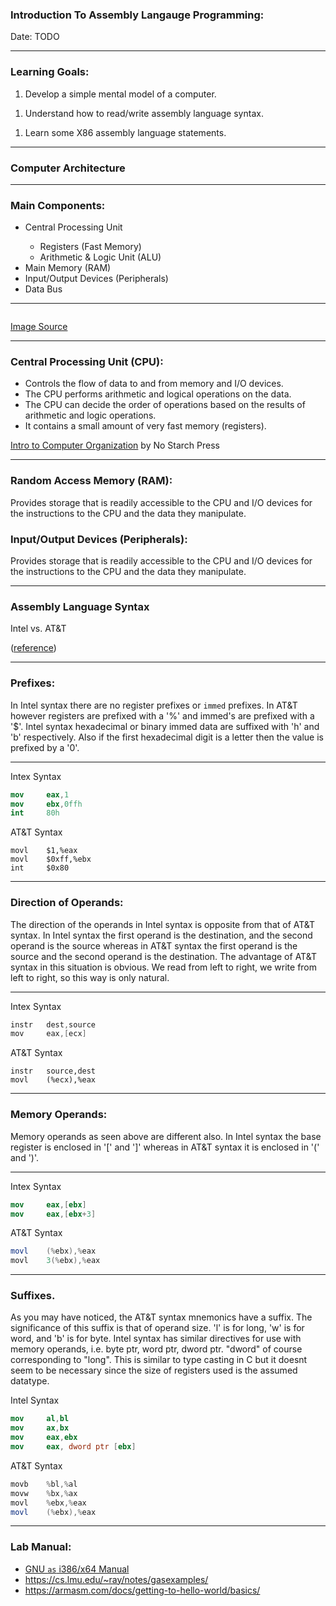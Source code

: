 ### Introduction To Assembly Langauge Programming:

Date: TODO

---

### Learning Goals:

1. Develop a simple mental model of a computer.
<!-- ​.element: class="fragment" -->
1. Understand how to read/write assembly language syntax.​
<!-- ​.element: class="fragment" -->
1. Learn some X86 assembly language statements.
<!-- ​.element: class="fragment" -->

---

### Computer Architecture

---

### Main Components:

<!-- NOTE: Fall back to HTML here for fragment.-->
<ul>
  <li class="fragment" data-fragment-index="0">Central Processing Unit</li>
  <ul>
    <li class="fragment" data-fragment-index="1">Registers (Fast Memory)</li>
    <li class="fragment" data-fragment-index="2">Arithmetic & Logic Unit (ALU)</li>
  </ul>
  <li class="fragment" data-fragment-index="3">Main Memory (RAM)</li>
  <span class="fragment strike semi-fade-out" data-fragment-index="6">
  <li class="fragment" data-fragment-index="4">Input/Output Devices (Peripherals)</li>
  <li class="fragment" data-fragment-index="5">Data Bus</li>
  </span>
</ul>

---

<!-- .slide: data-background="#ffffff" -->
<img data-src=https://upload.wikimedia.org/wikipedia/commons/thumb/0/08/Computer_architecture_block_diagram.png/667px-Computer_architecture_block_diagram.png />

[Image Source](https://en.wikipedia.org/wiki/Computer_architecture)

---

### Central Processing Unit (CPU):

* Controls the flow of data to and from memory and I/O devices.
  <!-- ​.element: class="fragment" -->
* The CPU performs arithmetic and logical operations on the data. ​
  <!-- ​.element: class="fragment" -->
* The CPU can decide the order of operations based on the results
  of arithmetic and logic operations.
  <!-- ​.element: class="fragment" -->
* It contains a small amount of very fast memory (registers).
  <!-- ​.element: class="fragment" -->

[Intro to Computer Organization​](https://nostarch.com/introcomporg) by No Starch Press
<!-- .element: class="fragment" -->

---

### Random Access Memory (RAM)​:
<!-- .element: class="r-fit-text" -->

Provides storage that is readily accessible to the CPU and I/O devices for the
instructions to the CPU and the data they manipulate.​
<!-- ​.element: class="fragment" style="text-align: start" -->

### Input/Output Devices (Peripherals)​:
<!-- .element: class="r-fit-text" -->

Provides storage that is readily accessible to the CPU and I/O devices for the
instructions to the CPU and the data they manipulate.​
<!-- ​.element: class="fragment" style="text-align: start" -->

---

### Assembly Language Syntax

Intel vs. AT&T

([reference](https://imada.sdu.dk/u/kslarsen/dm546/Material/IntelnATT.htm))

---

### Prefixes:

In Intel syntax there are no register prefixes or `immed` prefixes. In AT&T
however registers are prefixed with a '%' and immed's are prefixed with a
'$'. Intel syntax hexadecimal or binary immed data are suffixed with 'h' and 'b'
respectively. Also if the first hexadecimal digit is a letter then the value is
prefixed by a '0'.

---

Intex Syntax

```nasm
mov     eax,1
mov     ebx,0ffh
int     80h
```

AT&T Syntax

```x86asmatt
movl    $1,%eax
movl    $0xff,%ebx
int     $0x80
```

---

### Direction of Operands:

The direction of the operands in Intel syntax is opposite from that of AT&T
syntax. In Intel syntax the first operand is the destination, and the second
operand is the source whereas in AT&T syntax the first operand is the source and
the second operand is the destination. The advantage of AT&T syntax in this
situation is obvious. We read from left to right, we write from left to right,
so this way is only natural.

---

Intex Syntax

```as
instr   dest,source
mov     eax,[ecx]
```

AT&T Syntax

```
instr   source,dest
movl    (%ecx),%eax
```

---

### Memory Operands:

Memory operands as seen above are different also. In Intel syntax the base
register is enclosed in '[' and ']' whereas in AT&T syntax it is enclosed in '('
and ')'.

---

Intex Syntax

```nasm
mov     eax,[ebx]
mov     eax,[ebx+3]
```

AT&T Syntax

```as
movl    (%ebx),%eax
movl    3(%ebx),%eax
```

---

### Suffixes.

As you may have noticed, the AT&T syntax mnemonics have a suffix. The
significance of this suffix is that of operand size. 'l' is for long, 'w' is for
word, and 'b' is for byte. Intel syntax has similar directives for use with
memory operands, i.e. byte ptr, word ptr, dword ptr. "dword" of course
corresponding to "long". This is similar to type casting in C but it doesnt seem
to be necessary since the size of registers used is the assumed datatype.


Intel Syntax

```nasm
mov     al,bl
mov     ax,bx
mov     eax,ebx
mov     eax, dword ptr [ebx]
```

AT&T Syntax

```as
movb    %bl,%al
movw    %bx,%ax
movl    %ebx,%eax
movl    (%ebx),%eax
```

---

### Lab Manual:

* [GNU `as` i386/x64 Manual](https://sourceware.org/binutils/docs/as/i386_002dDependent.html)
* https://cs.lmu.edu/~ray/notes/gasexamples/
* https://armasm.com/docs/getting-to-hello-world/basics/
